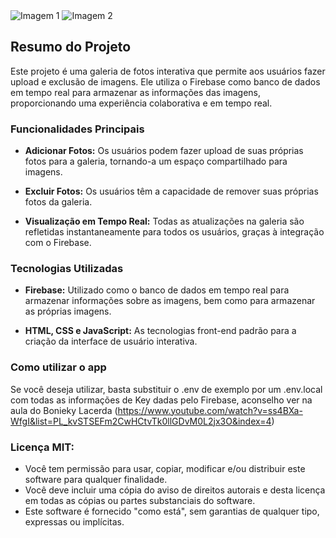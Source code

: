 <!DOCTYPE html>
<html>
<head>

</head>
<body>
<div class="container">
  <img src="https://i.imgur.com/FvkpmSg.jpg" alt="Imagem 1" class="image">
  <img src="https://i.imgur.com/7YeSu5i.jpg" alt="Imagem 2" class="image">
</div>

<!-- Resumo do Projeto -->
## Resumo do Projeto

Este projeto é uma galeria de fotos interativa que permite aos usuários fazer upload e exclusão de imagens. Ele utiliza o Firebase como banco de dados em tempo real para armazenar as informações das imagens, proporcionando uma experiência colaborativa e em tempo real.

### Funcionalidades Principais

- **Adicionar Fotos:** Os usuários podem fazer upload de suas próprias fotos para a galeria, tornando-a um espaço compartilhado para imagens.

- **Excluir Fotos:** Os usuários têm a capacidade de remover suas próprias fotos da galeria.

- **Visualização em Tempo Real:** Todas as atualizações na galeria são refletidas instantaneamente para todos os usuários, graças à integração com o Firebase.

### Tecnologias Utilizadas

- **Firebase:** Utilizado como o banco de dados em tempo real para armazenar informações sobre as imagens, bem como para armazenar as próprias imagens.

- **HTML, CSS e JavaScript:** As tecnologias front-end padrão para a criação da interface de usuário interativa.

### Como utilizar o app

Se você deseja utilizar, basta substituir o .env de exemplo por um .env.local com todas as informações de Key dadas pelo Firebase, aconselho ver na aula do Bonieky Lacerda (https://www.youtube.com/watch?v=ss4BXa-WfgI&list=PL_kvSTSEFm2CwHCtvTk0llGDvM0L2jx3O&index=4)


### Licença MIT:

- Você tem permissão para usar, copiar, modificar e/ou distribuir este software para qualquer finalidade.
- Você deve incluir uma cópia do aviso de direitos autorais e desta licença em todas as cópias ou partes substanciais do software.
- Este software é fornecido "como está", sem garantias de qualquer tipo, expressas ou implícitas.


</body>
</html>
